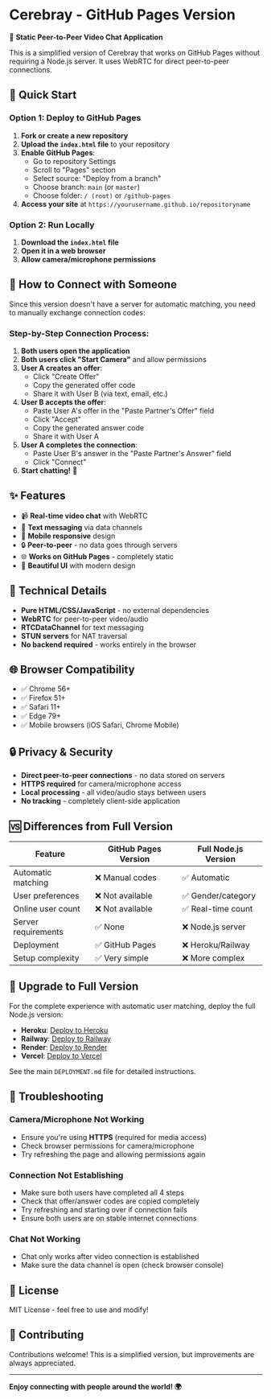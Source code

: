# Cerebray - GitHub Pages Version

🌟 **Static Peer-to-Peer Video Chat Application**

This is a simplified version of Cerebray that works on GitHub Pages without requiring a Node.js server. It uses WebRTC for direct peer-to-peer connections.

## 🚀 Quick Start

### Option 1: Deploy to GitHub Pages

1. **Fork or create a new repository**
2. **Upload the `index.html` file** to your repository
3. **Enable GitHub Pages**:
   - Go to repository Settings
   - Scroll to "Pages" section
   - Select source: "Deploy from a branch"
   - Choose branch: `main` (or `master`)
   - Choose folder: `/ (root)` or `/github-pages`
4. **Access your site** at `https://yourusername.github.io/repositoryname`

### Option 2: Run Locally

1. **Download the `index.html` file**
2. **Open it in a web browser**
3. **Allow camera/microphone permissions**

## 🎯 How to Connect with Someone

Since this version doesn't have a server for automatic matching, you need to manually exchange connection codes:

### Step-by-Step Connection Process:

1. **Both users open the application**
2. **Both users click "Start Camera"** and allow permissions
3. **User A creates an offer**:
   - Click "Create Offer"
   - Copy the generated offer code
   - Share it with User B (via text, email, etc.)
4. **User B accepts the offer**:
   - Paste User A's offer in the "Paste Partner's Offer" field
   - Click "Accept"
   - Copy the generated answer code
   - Share it with User A
5. **User A completes the connection**:
   - Paste User B's answer in the "Paste Partner's Answer" field
   - Click "Connect"
6. **Start chatting!** 🎉

## ✨ Features

- 📹 **Real-time video chat** with WebRTC
- 💬 **Text messaging** via data channels
- 📱 **Mobile responsive** design
- 🔒 **Peer-to-peer** - no data goes through servers
- 🌐 **Works on GitHub Pages** - completely static
- 🎨 **Beautiful UI** with modern design

## 🔧 Technical Details

- **Pure HTML/CSS/JavaScript** - no external dependencies
- **WebRTC** for peer-to-peer video/audio
- **RTCDataChannel** for text messaging
- **STUN servers** for NAT traversal
- **No backend required** - works entirely in the browser

## 🌐 Browser Compatibility

- ✅ Chrome 56+
- ✅ Firefox 51+
- ✅ Safari 11+
- ✅ Edge 79+
- ✅ Mobile browsers (iOS Safari, Chrome Mobile)

## 🔒 Privacy & Security

- **Direct peer-to-peer connections** - no data stored on servers
- **HTTPS required** for camera/microphone access
- **Local processing** - all video/audio stays between users
- **No tracking** - completely client-side application

## 🆚 Differences from Full Version

| Feature | GitHub Pages Version | Full Node.js Version |
|---------|---------------------|---------------------|
| Automatic matching | ❌ Manual codes | ✅ Automatic |
| User preferences | ❌ Not available | ✅ Gender/category |
| Online user count | ❌ Not available | ✅ Real-time count |
| Server requirements | ✅ None | ❌ Node.js server |
| Deployment | ✅ GitHub Pages | ❌ Heroku/Railway |
| Setup complexity | ✅ Very simple | ❌ More complex |

## 🚀 Upgrade to Full Version

For the complete experience with automatic user matching, deploy the full Node.js version:

- **Heroku**: [Deploy to Heroku](https://heroku.com)
- **Railway**: [Deploy to Railway](https://railway.app)
- **Render**: [Deploy to Render](https://render.com)
- **Vercel**: [Deploy to Vercel](https://vercel.com)

See the main `DEPLOYMENT.md` file for detailed instructions.

## 🐛 Troubleshooting

### Camera/Microphone Not Working
- Ensure you're using **HTTPS** (required for media access)
- Check browser permissions for camera/microphone
- Try refreshing the page and allowing permissions again

### Connection Not Establishing
- Make sure both users have completed all 4 steps
- Check that offer/answer codes are copied completely
- Try refreshing and starting over if connection fails
- Ensure both users are on stable internet connections

### Chat Not Working
- Chat only works after video connection is established
- Make sure the data channel is open (check browser console)

## 📝 License

MIT License - feel free to use and modify!

## 🤝 Contributing

Contributions welcome! This is a simplified version, but improvements are always appreciated.

---

**Enjoy connecting with people around the world! 🌍**